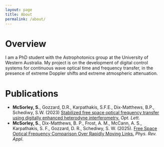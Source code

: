 ```yaml
---
layout: page
title: About
permalink: /about/
---
```

# Overview

I am a PhD student with the Astrophotonics group at the University of Western Australia. My project is on the development of digital control systems for continuous wave optical time and frequency transfer, in the presence of extreme Doppler shifts and extreme atmospheric attenuation.  
# Publications
- **McSorley, S.**, Gozzard, D.R., Karpathakis, S.F.E., Dix-Matthews, B.P., Schediwy, S.W. (2023) [Stabilized free space optical frequency transfer using digitally enhanced heterodyne interferometry.](https://opg.optica.org/ol/fulltext.cfm?uri=ol-48-14-3637&id=532417) _Opt. Lett._
- **McSorley, S.**, Dix-Matthews, B. P., Frost, A. M., McCann, A. S., Karpathakis, S. F., Gozzard, D. R., Schediwy, S. W. (2025). [Free Space Optical Frequency Comparison Over Rapidly Moving Links.](https://doi.org/10.1103/PhysRevApplied.23.L021003) _Phys. Rev. Appl_.